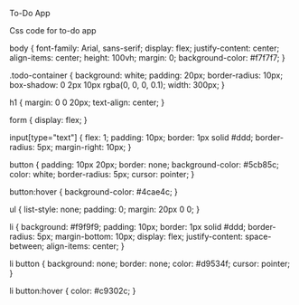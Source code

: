 To-Do App

Css code for to-do app

body {
    font-family: Arial, sans-serif;
    display: flex;
    justify-content: center;
    align-items: center;
    height: 100vh;
    margin: 0;
    background-color: #f7f7f7;
  }
  
  .todo-container {
    background: white;
    padding: 20px;
    border-radius: 10px;
    box-shadow: 0 2px 10px rgba(0, 0, 0, 0.1);
    width: 300px;
  }
  
  h1 {
    margin: 0 0 20px;
    text-align: center;
  }
  
  form {
    display: flex;
  }
  
  input[type="text"] {
    flex: 1;
    padding: 10px;
    border: 1px solid #ddd;
    border-radius: 5px;
    margin-right: 10px;
  }
  
  button {
    padding: 10px 20px;
    border: none;
    background-color: #5cb85c;
    color: white;
    border-radius: 5px;
    cursor: pointer;
  }
  
  button:hover {
    background-color: #4cae4c;
  }
  
  ul {
    list-style: none;
    padding: 0;
    margin: 20px 0 0;
  }
  
  li {
    background: #f9f9f9;
    padding: 10px;
    border: 1px solid #ddd;
    border-radius: 5px;
    margin-bottom: 10px;
    display: flex;
    justify-content: space-between;
    align-items: center;
  }
  
  li button {
    background: none;
    border: none;
    color: #d9534f;
    cursor: pointer;
  }
  
  li button:hover {
    color: #c9302c;
  }